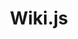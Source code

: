 ---
blog: https://blog.js.wiki/
git: https://github.com/Requarks/wiki
logohandle: jswiki
sort: wikijs
title: Wiki.js
twitter: https://x.com/requarks
website: https://js.wiki/
---